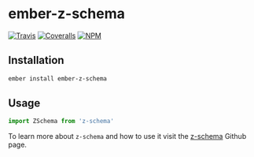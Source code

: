 # ember-z-schema

[![Travis][ci-img]][ci-url] [![Coveralls][cov-img]][cov-url] [![NPM][npm-img]][npm-url]

## Installation

```bash
ember install ember-z-schema
```

## Usage

```js
import ZSchema from 'z-schema'
```

To learn more about `z-schema` and how to use it visit the  [z-schema](https://github.com/zaggino/z-schema) Github page.

[ci-img]: https://img.shields.io/travis/ciena-blueplanet/ember-z-schema.svg "Travis CI Build Status"
[ci-url]: https://travis-ci.org/ciena-blueplanet/ember-z-schema
[cov-img]: https://img.shields.io/coveralls/cciena-blueplanet/ember-z-schema.svg "Coveralls Code Coverage"
[cov-url]: https://coveralls.io/github/ciena-blueplanet/ember-z-schema
[npm-img]: https://img.shields.io/npm/v/ember-z-schema.svg "NPM Version"
[npm-url]: https://www.npmjs.com/package/ember-z-schema
